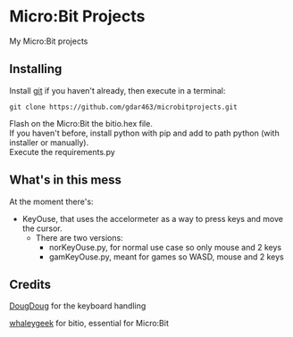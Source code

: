 # Micro:Bit Projects

My Micro:Bit projects

## Installing

Install [git](https://git-scm.com/downloads) if you haven't already, then execute in a terminal:  
```
git clone https://github.com/gdar463/microbitprojects.git
```
Flash on the Micro:Bit the bitio.hex file.  
If you haven't before, install python with pip and add to path python (with installer or manually).  
Execute the requirements.py  

## What's in this mess

At the moment there's:  
- KeyOuse, that uses the accelormeter as a way to press keys and move the cursor.
    - There are two versions:
        - norKeyOuse.py, for normal use case so only mouse and 2 keys
        - gamKeyOuse.py, meant for games so WASD, mouse and 2 keys

## Credits

[DougDoug](https://youtube.com/user/Gloudas) for the keyboard handling

[whaleygeek](https://github.com/whaleygeek/bitio) for bitio, essential for Micro:Bit